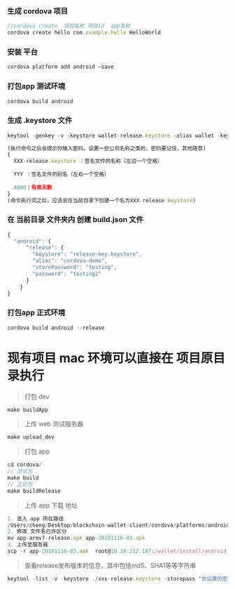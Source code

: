 ### 生成 cordova 项目
```javascript
//cordova create  项目名称 项目id  app名称
cordova create hello com.example.hello HelloWorld  
```
### 安装 平台
```javascript
cordova platform add android —save
```
### 打包app 测试环境
```javascript
cordova build android
```
### 生成 .keystore 文件
```javascript
keytool -genkey -v -keystore wallet-release.keystore -alias wallet -keyalg RSA -validity 4000

(执行命令之后会提示你输入密码，设置一些公司名称之类的，密码要记住，其他随意)
{
  XXX-release.keystore ：签名文件的名称（左边一个空格）
  
  YYY ：签名文件的别名（左右一个空格）
  
  4000：有效天数
}
(命令执行完之后，应该会在当前目录下创建一个名为XXX-release.keystore)
```
### 在 当前目录 文件夹内 创建 build.json 文件
```javascript
{
  "android": {
      "release": {
        "keystore": "release-key.keystore",
        "alias": "cordova-demo",
        "storePassword": "testing",
        "password": "testing2"
      }
    }
}
```
### 打包app 正式环境
```javascript
cordova build android --release
```
# 现有项目 mac 环境可以直接在 项目原目录执行
> 打包 dev
```javascript
make buildApp
```
> 上传 web 测试服务器
```javascript
make upload_dev
```
> 打包 app
```javascript
cd cordova/
// 测试包
make build
// 正式包
make buildRelease
```
> 上传 app 下载 地址
```javascript
1. 进入 app 所在路径
/Users/cheng/Desktop/blockchain-wallet-client/cordova/platforms/android/app/build/outputs/apk/armv7/
2. 修改 文件名已作区分
mv app-armv7-release.apk app-20181116-03.apk
3. 上传至服务器
scp -r app-20181116-03.apk  root@10.10.212.187:/wallet/install/android
```
> 查看release发布版本的信息，其中包括md5、SHA1等等字符串
```javascript
keytool -list -v -keystore ./xxx-release.keystore -storepass "你设置的密码"
```
